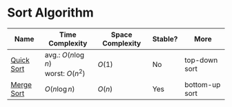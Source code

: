 Sort Algorithm
======

| Name                          | Time Complexity                          | Space Complexity | Stable? | More           |
| ----------------------------- | ---------------------------------------- | ---------------- | ------- | -------------- |
| [Quick Sort](./quick-sort.py) | avg.: $O(n\log{n})$<br>worst: $O(n^{2})$ | $O(1)$           | No      | top-down sort  |
| [Merge Sort](./merge-sort.py) | $O(n\log{n})$                            | $O(n)$           | Yes     | bottom-up sort |

